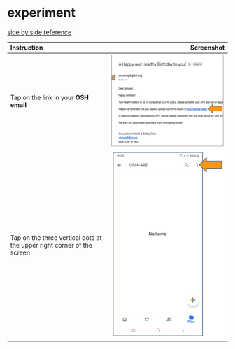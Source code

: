 # experiment

[side by side reference](https://stackoverflow.com/questions/24319505/how-can-one-display-images-side-by-side-in-a-github-readme-md)

Instruction                            |  Screenshot
:--------------------------------------|------------------------------------:
Tap on the link in your **OSH email**  |  ![email](images/osh_email.png)
Tap on the three vertical dots at the upper right corner of the screen | ![osh-ape](images/002.png)